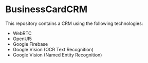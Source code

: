 # BusinessCardCRM
This repository contains a CRM using the following technologies:
 * WebRTC
 * OpenUI5
 * Google Firebase
 * Google Vision (OCR Text Recognition)
 * Google Vision (Named Entity Recognition)
